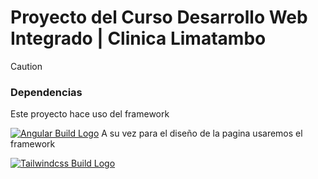 # Proyecto del Curso Desarrollo Web Integrado | Clinica Limatambo

>[!CAUTION]
>### Dependencias
>Este proyecto hace uso del framework
>
>[![Angular Build Logo](https://upload.wikimedia.org/wikipedia/commons/0/07/Angular_Logo_SVG.svg)](https://angular.dev/)
>A su vez para el diseño de la pagina usaremos el framework
>
>[![Tailwindcss Build Logo]([https://i.pinimg.com/736x/fe/38/11/fe3811748c41b542853029dd91209821.jpg)](https://tailwindcss.com/)
